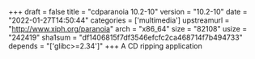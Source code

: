 +++
draft = false
title = "cdparanoia 10.2-10"
version = "10.2-10"
date = "2022-01-27T14:50:44"
categories = ['multimedia']
upstreamurl = "http://www.xiph.org/paranoia"
arch = "x86_64"
size = "82108"
usize = "242419"
sha1sum = "df1406815f7df3546efcfc2ca468714f7b494733"
depends = "['glibc>=2.34']"
+++
A CD ripping application
